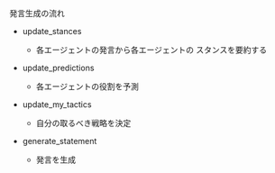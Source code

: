 発言生成の流れ

- update_stances
  - 各エージェントの発言から各エージェントの
    スタンスを要約する

- update_predictions
  - 各エージェントの役割を予測

- update_my_tactics
  - 自分の取るべき戦略を決定

- generate_statement
  - 発言を生成